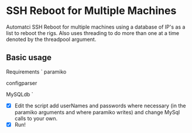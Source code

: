 # SSH Reboot for Multiple Machines

Automatci SSH Reboot for multiple machines using a database of IP's as a list to reboot the rigs. Also uses threading to do more than one at a time denoted by the
threadpool argument.

## Basic usage

Requirements
`
paramiko

configparser

MySQLdb
`
- [x] Edit the script add userNames and passwords where necessary (in the paramiko arguments and where paramiko writes) and change MySql calls to your own.
- [x] Run!